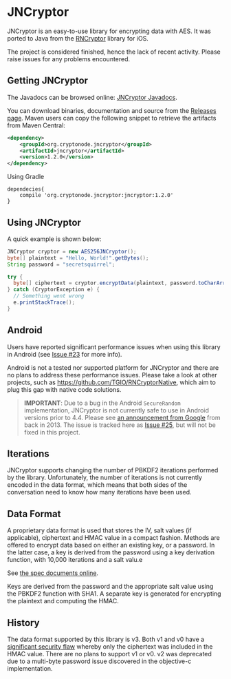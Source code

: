 JNCryptor 
========

JNCryptor is an easy-to-use library for encrypting data with AES. It was ported to Java from the [RNCryptor](https://github.com/RNCryptor/RNCryptor) library for iOS.

The project is considered finished, hence the lack of recent activity. Please raise issues for any problems encountered.


Getting JNCryptor
-----------------

The Javadocs can be browsed online: [JNCryptor Javadocs](http://rncryptor.github.io/JNCryptor/javadoc/).

You can download binaries, documentation and source from the [Releases page](https://github.com/RNCryptor/JNCryptor/releases).  Maven users can copy the following snippet to retrieve the artifacts from Maven Central:

```xml
<dependency>
    <groupId>org.cryptonode.jncryptor</groupId>
    <artifactId>jncryptor</artifactId>
    <version>1.2.0</version>
</dependency>
````
Using Gradle

```
dependecies{
    compile 'org.cryptonode.jncryptor:jncryptor:1.2.0'
}
````

Using JNCryptor
----------------

A quick example is shown below:

```java
JNCryptor cryptor = new AES256JNCryptor();
byte[] plaintext = "Hello, World!".getBytes();
String password = "secretsquirrel";

try {
  byte[] ciphertext = cryptor.encryptData(plaintext, password.toCharArray());
} catch (CryptorException e) {
  // Something went wrong
  e.printStackTrace();
}
```

Android 
-------

Users have reported significant performance issues when using this library in Android (see [Issue #23](https://github.com/RNCryptor/JNCryptor/issues/23#issuecomment-57214561) for more info).

Android is not a tested nor supported platform for JNCryptor and there are no plans to address these performance issues. Please take a look at other projects, such as https://github.com/TGIO/RNCryptorNative, which aim to plug this gap with native code solutions.

> **IMPORTANT**: Due to a bug in the Android `SecureRandom` implementation, JNCryptor is not currently safe to use in Android versions prior to 4.4. Please see [an announcement from Google](http://android-developers.blogspot.co.uk/2013/08/some-securerandom-thoughts.html) from back in 2013. The issue is tracked here as [Issue #25](https://github.com/RNCryptor/JNCryptor/issues/25), but will not be fixed in this project.

Iterations
----------

JNCryptor supports changing the number of PBKDF2 iterations performed by the library. Unfortunately, the number of iterations is not currently encoded in the data format, which means that both sides of the conversation need to know how many iterations have been used.


Data Format
------------

A proprietary data format is used that stores the IV, salt values (if applicable), ciphertext and HMAC value in a compact fashion. Methods are offered to encrypt data based on either an existing key, or a password. In the latter case, a key is derived from the password using a key derivation function, with 10,000 iterations and a salt valu.e

See [the spec documents online](https://github.com/RNCryptor/RNCryptor-Spec/blob/master/RNCryptor-Spec-v3.md).

Keys are derived from the password and the appropriate salt value using the PBKDF2 function with SHA1. A separate key is generated for encrypting the plaintext and computing the HMAC.

History
--------

The data format supported by this library is v3. Both v1 and v0 have a [significant security flaw](http://robnapier.net/blog/rncryptor-hmac-vulnerability-827) whereby only the ciphertext was included in the HMAC value. There are no plans to support v1 or v0. v2 was deprecated due to a multi-byte password issue discovered in the objective-c implementation.
